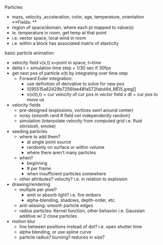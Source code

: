 Particles
- mass, velocity ,acceleration, color, age, temperature, orientation
**Fields: **
- region of space/domain, where each pt mapped to value(s)
- ie. temperature in room, get temp at that point
- i.e. vector space, local wind in room
- i.e. within a block has associated matrix of elasticity

basic particle animation:
- velocity field v(x,t) x=point in space, t=time
- delta t = simulation time step = 1/30 sec if 30fps
-  get next pos of particle x(t) by integrating over time step
	- Forward Euler integration:
		- use definition of derivative to solve for new pos
		- ![[95515a82429b7256fae48fa572fabd4d_MD5.jpeg]]
		- v(x(t),t) = cur velocity of cur pos in vector field x dt + cur pos to move us 
- velocity fields
	- pre-designed (explosions, vortices swirl around center)
	- noisy (smooth rand # field not independently random)
	- simulation (interpolate velocity from computed grid i.e. fluid stir/slosh, smoke)
- seeding particles
	- where to add them?
		- at single point source
		- randomly on surface or within volume
		- where there aren't many particles
	- when?
		- beginning
		- \# per frame
		- when insufficient particles somewhere
	- other attributes? velocity? i.e. in relation to explosion
- drawing/rendering
	- multiple per pixel?
		- emit or absorb light? i.e. fire embers
		- alpha-blending, shadows, depth-order, etc.
	- anti-aliasing: smooth particle edges
	- radius particles: Kernel function, other behavior i.e. Gaussian additive w/ 2 close particles
- motion blur
	- line between positions instead of dot? i.e. open shutter time
	- alpha blending, or use spline curve
	- particle radius? burning? reduces in size? 